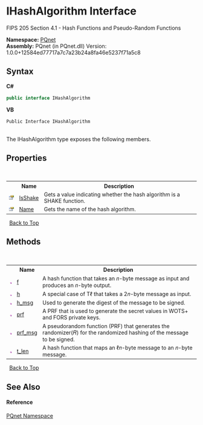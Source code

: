 # IHashAlgorithm Interface
 

FIPS 205 Section 4.1 - Hash Functions and Pseudo-Random Functions

**Namespace:**&nbsp;<a href="fc4f881f-e121-9cf0-ed49-65bf6b5a005d.md">PQnet</a><br />**Assembly:**&nbsp;PQnet (in PQnet.dll) Version: 1.0.0+12584ed77717a7c7a23b24a8fa46e5237f71a5c8

## Syntax

**C#**<br />
``` C#
public interface IHashAlgorithm
```

**VB**<br />
``` VB
Public Interface IHashAlgorithm
```

<br />
The IHashAlgorithm type exposes the following members.


## Properties
&nbsp;<table><tr><th></th><th>Name</th><th>Description</th></tr><tr><td>![Public property](media/pubproperty.gif "Public property")</td><td><a href="d73483b0-1687-4936-4f91-7d85eba79d05.md">IsShake</a></td><td>
Gets a value indicating whether the hash algorithm is a SHAKE function.</td></tr><tr><td>![Public property](media/pubproperty.gif "Public property")</td><td><a href="5c1570ec-27fa-0627-2f66-064a93612ed4.md">Name</a></td><td>
Gets the name of the hash algorithm.</td></tr></table>&nbsp;
<a href="#ihashalgorithm-interface">Back to Top</a>

## Methods
&nbsp;<table><tr><th></th><th>Name</th><th>Description</th></tr><tr><td>![Public method](media/pubmethod.gif "Public method")</td><td><a href="21e44c32-c493-ddaf-6139-2803850ace26.md">f</a></td><td>
A hash function that takes an 𝑛-byte message as input and produces an 𝑛-byte output.</td></tr><tr><td>![Public method](media/pubmethod.gif "Public method")</td><td><a href="a1048cbb-2746-ac4f-bdf3-4cdea3c6fe43.md">h</a></td><td>
A special case of Tℓ that takes a 2𝑛-byte message as input.</td></tr><tr><td>![Public method](media/pubmethod.gif "Public method")</td><td><a href="9d7381e0-a1c8-2b28-2d23-92d61fc2454a.md">h_msg</a></td><td>
Used to generate the digest of the message to be signed.</td></tr><tr><td>![Public method](media/pubmethod.gif "Public method")</td><td><a href="080a8261-a1fc-bc5f-7f2b-a392d833a0ee.md">prf</a></td><td>
A PRF that is used to generate the secret values in WOTS+ and FORS private keys.</td></tr><tr><td>![Public method](media/pubmethod.gif "Public method")</td><td><a href="cb125af6-6adb-620f-07d5-804f1c7e2811.md">prf_msg</a></td><td>
A pseudorandom function (PRF) that generates the randomizer(𝑅) for the randomized hashing of the message to be signed.</td></tr><tr><td>![Public method](media/pubmethod.gif "Public method")</td><td><a href="0b924f37-d233-b929-f288-c26031851cef.md">t_len</a></td><td>
A hash function that maps an ℓ𝑛-byte message to an 𝑛-byte message.</td></tr></table>&nbsp;
<a href="#ihashalgorithm-interface">Back to Top</a>

## See Also


#### Reference
<a href="fc4f881f-e121-9cf0-ed49-65bf6b5a005d.md">PQnet Namespace</a><br />